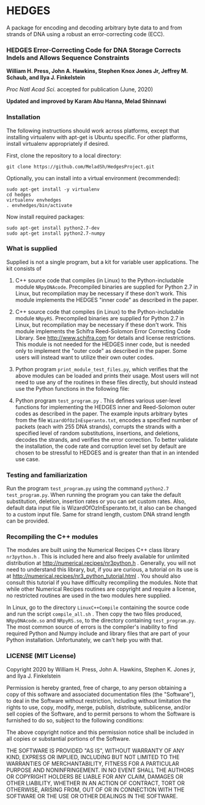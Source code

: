 # HEDGES

A package for encoding and decoding arbitrary byte data to and from strands of DNA using a robust an error-correcting code (ECC).

### HEDGES Error-Correcting Code for DNA Storage Corrects Indels and Allows Sequence Constraints

**William H. Press, John A. Hawkins, Stephen Knox Jones Jr, Jeffrey M. Schaub, and Ilya J. Finkelstein**

*Proc Natl Acad Sci*. accepted for publication (June, 2020)

**Updated and improved by Karam Abu Hanna, Melad Shinnawi**

### Installation

The following instructions should work across platforms, except that installing virtualenv with apt-get is Ubuntu specific. For other platforms, install virtualenv appropriately if desired.

First, clone the repository to a local directory:

```
git clone https://github.com/MeladSh/HedgesProject.git
```

Optionally, you can install into a virtual environment (recommended):

```
sudo apt-get install -y virtualenv
cd hedges
virtualenv envhedges
. envhedges/bin/activate
```

Now install required packages:

```
sudo apt-get install python2.7-dev
sudo apt-get install python2.7-numpy
```

### What is supplied
Supplied is not a single program, but a kit for variable user applications.  The kit consists of

1. C++ source code that compiles (in Linux) to the Python-includable module `NRpyDNAcode`.  Precompiled binaries are supplied for Python 2.7 in Linux, but recompilation may be necessary if these don't work.  This module implements the HEDGES "inner code" as described in the paper.

2.  C++ source code that compiles (in Linux) to the Python-includable module `NRpyRS`.  Precompiled binaries are supplied for Python 2.7 in Linux, but recompilation may be necessary if these don't work.  This module implements the Schifra Reed-Solomon Error Correcting Code Library.  See http://www.schifra.com  for details and license restrictions.  This module is not needed for the HEDGES inner code, but is needed only to implement the "outer code" as described in the paper.  Some users will instead want to utilize their own outer codes.
 
3.  Python program `print_module_test_files.py`, which verifies that the above modules can be loaded and prints their usage.  Most users will not need to use any of the routines in these files directly, but should instead use the Python functions in the following file:
 
4. Python program `test_program.py` .  This defines various user-level functions for implementing the HEDGES inner and Reed-Solomon outer codes as described in the paper.  The example inputs arbitrary bytes from the file `WizardOfOzInEsperanto.txt`, encodes a specified number of packets (each with 255 DNA strands), corrupts the strands with a specified level of random substitutions, insertions, and deletions, decodes the strands, and verifies the error correction.  To better validate the installation, the code rate and corruption level set by default are chosen to be stressful to HEDGES and is greater than that in an intended use case. 

### Testing and familiarization

Run the program `test_program.py` using the command `python2.7 test_program.py`.
When running the program you can take the default substitution, deletion, insertion rates or you can set custom rates.
Also, default data input file is WizardOfOzInEsperanto.txt, it also can be changed to a custom input file.
Same for strand length, custom DNA strand length can be provided.

### Recompiling the C++ modules

The modules are built using the Numerical Recipes C++ class library `nr3python.h` . This is included here and also freely available for unlimited distribution at http://numerical.recipes/nr3python.h .  Generally, you will not need to understand this library, but, if you are curious, a tutorial on its use is at http://numerical.recipes/nr3_python_tutorial.html .  You should also consult this tutorial if you have difficulty recompiling the modules.  Note that while other Numerical Recipes routines are copyright and require a license, no restricted routines are used in the two modules here supplied.

In Linux, go to the directory `LinuxC++Compile` containing the source code and run the script `compile_all.sh` .  Then copy the two files produced, `NRpyDNAcode.so` and `NRpyRS.so`, to the directory containing `test_program.py`.  The most common source of errors is the compiler's inability to find required Python and Numpy include and library files that are part of your Python installation.  Unfortunately, we can't help you with that.

### LICENSE (MIT License)

Copyright 2020 by William H. Press, John A. Hawkins, Stephen K. Jones jr, and Ilya J. Finkelstein

Permission is hereby granted, free of charge, to any person obtaining a copy of this software and associated documentation files (the "Software"), to deal in the Software without restriction, including without limitation the rights to use, copy, modify, merge, publish, distribute, sublicense, and/or sell copies of the Software, and to permit persons to whom the Software is furnished to do so, subject to the following conditions:

The above copyright notice and this permission notice shall be included in all copies or substantial portions of the Software.

THE SOFTWARE IS PROVIDED "AS IS", WITHOUT WARRANTY OF ANY KIND, EXPRESS OR IMPLIED, INCLUDING BUT NOT LIMITED TO THE WARRANTIES OF MERCHANTABILITY, FITNESS FOR A PARTICULAR PURPOSE AND NONINFRINGEMENT. IN NO EVENT SHALL THE AUTHORS OR COPYRIGHT HOLDERS BE LIABLE FOR ANY CLAIM, DAMAGES OR OTHER LIABILITY, WHETHER IN AN ACTION OF CONTRACT, TORT OR OTHERWISE, ARISING FROM, OUT OF OR IN CONNECTION WITH THE SOFTWARE OR THE USE OR OTHER DEALINGS IN THE SOFTWARE.
